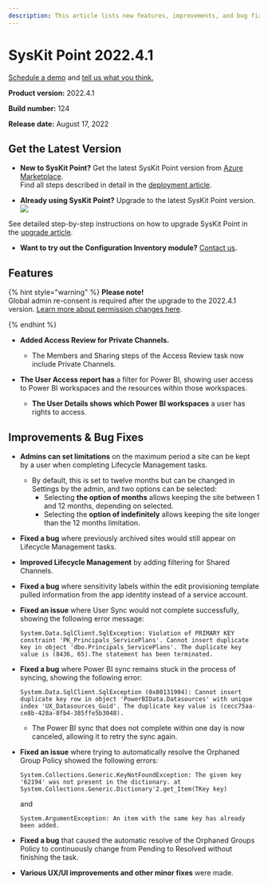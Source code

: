```yaml
---
description: This article lists new features, improvements, and bug fixes in SysKit Point version 2022.4.1.
--- 
```


# SysKit Point 2022.4.1

[Schedule a demo](https://www.syskit.com/products/point/request-a-demo/) and [tell us what you think.](https://www.syskit.com/company/contact-us/)

**Product version:** 2022.4.1

**Build number:** 124

**Release date:** August 17, 2022

## Get the Latest Version

* **New to SysKit Point?** Get the latest SysKit Point version from [Azure Marketplace](https://azuremarketplace.microsoft.com/en-us/marketplace/apps/syskitltd.syskit_point).<br/>
    Find all steps described in detail in the [deployment article](../installation/deploy-syskit-point.md).
    
* **Already using SysKit Point?** Upgrade to the latest SysKit Point version. <br/>
[![](https://aka.ms/deploytoazurebutton)](https://portal.azure.com/#create/Microsoft.Template/uri/https%3A%2F%2Fsyskitassetsstorage.blob.core.windows.net%2Fpoint%2FUpdateFilesARM%2FPointUpdateTemplate.json)

See detailed step-by-step instructions on how to upgrade SysKit Point in the [upgrade article](../installation/upgrade-syskit-point.md).

* **Want to try out the Configuration Inventory module?** [Contact us](https://www.syskit.com/contact-us/).


## Features

{% hint style="warning" %}
**Please note!**  
Global admin re-consent is required after the upgrade to the 2022.4.1 version. [Learn more about permission changes here](../requirements/permission-requirements-change-log.md#syskit-point-20224).

{% endhint %}

* **Added Access Review for Private Channels.**
  * The Members and Sharing steps of the Access Review task now include Private Channels. 

* **The User Access report has** a filter for Power BI, showing user access to Power BI workspaces and the resources within those workspaces. 
  * **The User Details shows which Power BI workspaces** a user has rights to access.


## Improvements & Bug Fixes

* **Admins can set limitations** on the maximum period a site can be kept by a user when completing Lifecycle Management tasks.
  * By default, this is set to twelve months but can be changed in Settings by the admin, and two options can be selected:
    * Selecting **the option of months** allows keeping the site between 1 and 12 months, depending on selected.
    * Selecting the **option of indefinitely** allows keeping the site longer than the 12 months limitation. 


* **Fixed a bug** where previously archived sites would still appear on Lifecycle Management tasks. 

* **Improved Lifecycle Management** by adding filtering for Shared Channels. 

* **Fixed a bug** where sensitivity labels within the edit provisioning template pulled information from the app identity instead of a service account. 

* **Fixed an issue** where User Sync would not complete successfully, showing the following error message:

  `System.Data.SqlClient.SqlException: Violation of PRIMARY KEY constraint 'PK_Principals_ServicePlans'. Cannot insert duplicate key in object 'dbo.Principals_ServicePlans'. The duplicate key value is (8436, 65).The statement has been terminated.`

* **Fixed a bug** where Power BI sync remains stuck in the process of syncing, showing the following error:

  `System.Data.SqlClient.SqlException (0x80131904): Cannot insert duplicate key row in object 'PowerBIData.Datasources' with unique index 'UX_Datasources_Guid'. The duplicate key value is (cecc75aa-ce8b-428a-8fb4-385ffe5b3048).`

   * The Power BI sync that does not complete within one day is now canceled, allowing it to retry the sync again. 

* **Fixed an issue** where trying to automatically resolve the Orphaned Group Policy showed the following errors: 

  `System.Collections.Generic.KeyNotFoundException: The given key '62194' was not present in the dictionary.
   at System.Collections.Generic.Dictionary'2.get_Item(TKey key)`

   and

   `System.ArgumentException: An item with the same key has already been added.`

* **Fixed a bug** that caused the automatic resolve of the Orphaned Groups Policy to continuously change from Pending to Resolved without finishing the task. 

* **Various UX/UI improvements and other minor fixes** were made. 